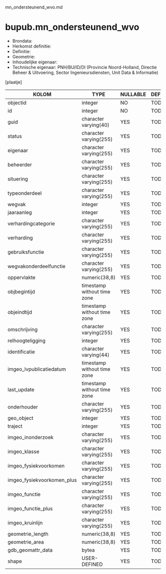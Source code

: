 mn_ondersteunend_wvo.md

# bupub.mn_ondersteunend_wvo


* Brondata: 
* Herkomst definitie: 
* Definitie: 
* Geometrie: 
* Inhoudelijke eigenaar: 
* Technische eigenaar: PNH/BU/ID/DI (Provincie Noord-Holland, Directie Beheer & Uitvoering, Sector Ingenieursdiensten, Unit Data & Informatie)

[plaatje]


|KOLOM                            |TYPE                       |NULLABLE|DEFINITIE|
|------                           |----                       |-----   |-----    |
|objectid                         |integer                    |NO      |TODO|
|id                               |integer                    |NO      |TODO|
|guid                             |character varying(40)      |YES     |TODO|
|status                           |character varying(255)     |YES     |TODO|
|eigenaar                         |character varying(255)     |YES     |TODO|
|beheerder                        |character varying(255)     |YES     |TODO|
|situering                        |character varying(255)     |YES     |TODO|
|typeonderdeel                    |character varying(255)     |YES     |TODO|
|wegvak                           |integer                    |YES     |TODO|
|jaaraanleg                       |integer                    |YES     |TODO|
|verhardingcategorie              |character varying(255)     |YES     |TODO|
|verharding                       |character varying(255)     |YES     |TODO|
|gebruiksfunctie                  |character varying(255)     |YES     |TODO|
|wegvakonderdeelfunctie           |character varying(255)     |YES     |TODO|
|oppervlakte                      |numeric(38,8)              |YES     |TODO|
|objbegintijd                     |timestamp without time zone|YES     |TODO|
|objeindtijd                      |timestamp without time zone|YES     |TODO|
|omschrijving                     |character varying(255)     |YES     |TODO|
|relhoogteligging                 |integer                    |YES     |TODO|
|identificatie                    |character varying(44)      |YES     |TODO|
|imgeo_lvpublicatiedatum          |timestamp without time zone|YES     |TODO|
|last_update                      |timestamp without time zone|YES     |TODO|
|onderhouder                      |character varying(255)     |YES     |TODO|
|geo_object                       |integer                    |YES     |TODO|
|traject                          |integer                    |YES     |TODO|
|imgeo_inonderzoek                |character varying(255)     |YES     |TODO|
|imgeo_klasse                     |character varying(255)     |YES     |TODO|
|imgeo_fysiekvoorkomen            |character varying(255)     |YES     |TODO|
|imgeo_fysiekvoorkomen_plus       |character varying(255)     |YES     |TODO|
|imgeo_functie                    |character varying(255)     |YES     |TODO|
|imgeo_functie_plus               |character varying(255)     |YES     |TODO|
|imgeo_kruinlijn                  |character varying(255)     |YES     |TODO|
|geometrie_length                 |numeric(38,8)              |YES     |TODO|
|geometrie_area                   |numeric(38,8)              |YES     |TODO|
|gdb_geomattr_data                |bytea                      |YES     |TODO|
|shape                            |USER-DEFINED               |YES     |TODO|
